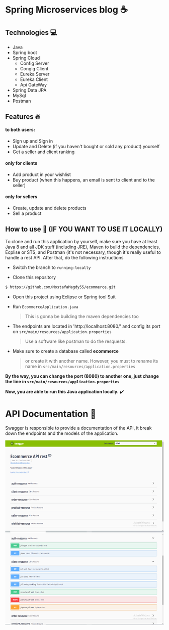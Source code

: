 # Spring Microservices blog :coffee:



## Technologies :computer:

- Java
- Spring boot
- Spring Cloud
   - Config Server
   - Congig Client
   - Eureka Server
   - Eureka Client
   -  Api GateWay 
- Spring Data JPA 
- MySql
- Postman


## Features :fire: 

#### to both users: 
- Sign up and Sign in
- Update and Delete (if you haven't bought or sold any product) yourself
- Get a seller and client ranking 


#### only for clients
- Add product in your wishlist
- Buy product (when this happens, an email is sent to client and to the seller) 

#### only for sellers
- Create, update and delete products
- Sell a product


## How to use :wave: (IF YOU WANT TO USE IT LOCALLY) 

To clone and run this application by yourself, make sure you have at least Java 8 and all JDK stuff (including JRE), Maven to build the dependencies,
Ecplise or STS, and Postman (it's not necessary, though it's really useful to handle a rest API. After that, do the following instructions

- Switch the branch to ```running-locally```

- Clone this repository
```bash
$ https://github.com/MostafaMagdy55/ecommerce.git
```
- Open this project using Eclipse or Spring tool Suit

- Run ```EcommerceApplication.java```
  > This is gonna be building the maven dependencies too

- The endpoints are located in 'http://localhost:8080/' and config its port on ```src/main/resources/application.properties```
  > Use a software like postman to do the resquests. 
  
- Make sure to create a database called **ecommerce** 
  > or create it with another name. However, you must to rename its name in ```src/main/resources/application.properties```

 **By the way, you can change the port (8080) to another one, just change the line in ```src/main/resources/application.properties```**

  **Now, you are able to run this Java application locally.** :heavy_check_mark:



# API Documentation :memo:

Swagger is responsible to provide a documentation of the API, it break down the endpoints and the models of the application.


 <img  width="600" height="290" src="https://github.com/MostafaMagdy55/ecommerce/blob/master/images/Swagger1.PNG">  
  <img  width="600" height="290" src="https://github.com/MostafaMagdy55/ecommerce/blob/master/images/Swagger2.PNG">  
 




